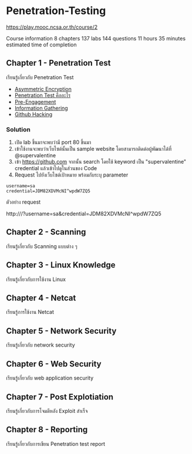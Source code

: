 # Penetration-Testing
https://play.mooc.ncsa.or.th/course/2

Course information
8 chapters
137 labs
144 questions
11 hours 35 minutes estimated time of completion

## Chapter 1 - Penetration Test
เรียนรู้เกี่ยวกับ Penetration Test
- [Asymmetric Encryption](https://play.mooc.ncsa.or.th/lab/34)
- [Penetration Test คืออะไร](https://play.mooc.ncsa.or.th/lab/35)
- [Pre-Engagement](https://play.mooc.ncsa.or.th/lab/36)
- [Information Gathering](https://play.mooc.ncsa.or.th/lab/37)
- [Github Hacking](https://play.mooc.ncsa.or.th/lab/38)

### Solution
1. เปิด lab ขึ้นมาจะพบว่ามี port 80 ขึ้นมา
2. เข้าใช้งานจะพบว่าเว็บไซต์นั้นเป็น sample website โดยสามารถติดต่อผู้พัฒนาได้ที่ @supervalentine
3. เข้า https://github.com จากนั้น search โดยใช้ keyword เป็น "supervalentine" credential แล้วเข้าไปดูในส่วนของ Code
4. Request ไปยังเว็บไซต์เป้าหมาย พร้อมกับระบุ parameter

```
username=sa
credential=JDM82XDVMcNI^wpdW7ZQ5
```
ตัวอย่าง request

http://<TARGET>/?username=sa&credential=JDM82XDVMcNI^wpdW7ZQ5


## Chapter 2 - Scanning
เรียนรู้เกี่ยวกับ Scanning แบบต่าง ๆ


## Chapter 3 - Linux Knowledge
เรียนรู้เกี่ยวกับการใช้งาน Linux


## Chapter 4 - Netcat
เรียนรู้การใช้งาน Netcat


## Chapter 5 - Network Security
เรียนรู้เกี่ยวกับ network security


## Chapter 6 - Web Security
เรียนรู้เกี่ยวกับ web application security


## Chapter 7 - Post Explotiation
เรียนรู้เกี่ยวกับการโจมตีหลัง Exploit สำเร็จ


## Chapter 8 - Reporting
เรียนรู้เกี่ยวกับการเขียน Penetration test report

